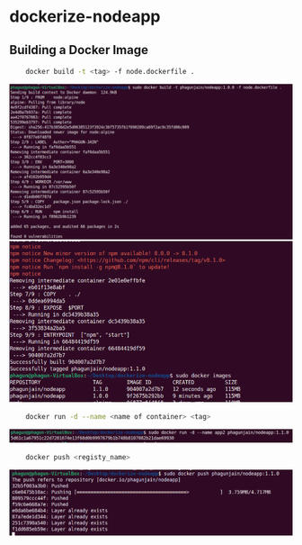 # dockerize-nodeapp

## Building a Docker Image

```Bash
    docker build -t <tag> -f node.dockerfile .
```

<img src="./images/1.png" />
<img src="./images/2.png" />

```Bash
    docker run -d --name <name of container> <tag>
```

<img src="./images/3.png" />

```Bash
    docker push <registy_name>
```

<img src = "./images/4.png" />
